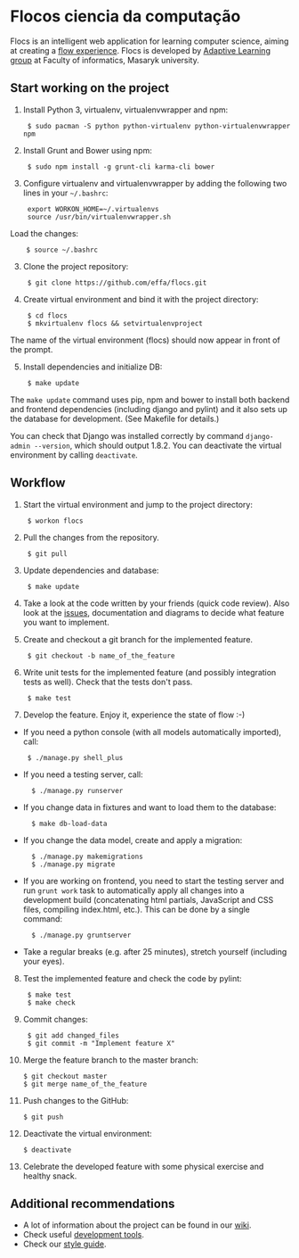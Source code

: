 # Flocos ciencia da computação
Flocs is an intelligent web application for learning computer science,
aiming at creating a [flow experience][1].
Flocs is developed by [Adaptive Learning group][2] at Faculty of informatics, Masaryk university.

  [1]: https://en.wikipedia.org/wiki/Flow_(psychology)
  [2]: http://www.fi.muni.cz/adaptivelearning/

## Start working on the project

1. Install Python 3, virtualenv, virtualenvwrapper and npm:

        $ sudo pacman -S python python-virtualenv python-virtualenvwrapper npm

2. Install Grunt and Bower using npm:

        $ sudo npm install -g grunt-cli karma-cli bower

2. Configure virtualenv and virtualenvwrapper by adding the following two lines in your `~/.bashrc`:

        export WORKON_HOME=~/.virtualenvs
        source /usr/bin/virtualenvwrapper.sh

  Load the changes:

        $ source ~/.bashrc

3. Clone the project repository:

        $ git clone https://github.com/effa/flocs.git

4. Create virtual environment and bind it with the project directory:

        $ cd flocs
        $ mkvirtualenv flocs && setvirtualenvproject

  The name of the virtual environment (flocs) should now appear in front of the prompt.

5. Install dependencies and initialize DB:

        $ make update

  The `make update` command uses pip, npm and bower to install both backend and frontend dependencies (including django and pylint) and it also sets up the database for development. (See Makefile for details.)

You can check that Django was installed correctly by command `django-admin --version`,
which should output 1.8.2.
You can deactivate the virtual environment by calling `deactivate`.

## Workflow

1. Start the virtual environment and jump to the project directory:

        $ workon flocs

2. Pull the changes from the repository.

        $ git pull

3. Update dependencies and database:

        $ make update

4. Take a look at the code written by your friends (quick code review).
  Also look at the [issues](https://github.com/effa/flocs/issues), documentation and diagrams
  to decide what feature you want to implement.

5. Create and checkout a git branch for the implemented feature.

        $ git checkout -b name_of_the_feature

6. Write unit tests for the implemented feature (and possibly integration tests as well).
  Check that the tests don't pass.

        $ make test

7. Develop the feature. Enjoy it, experience the state of flow :-)

  *  If you need a python console (with all models automatically imported), call:

          $ ./manage.py shell_plus

  * If you need a testing server, call:

          $ ./manage.py runserver

  * If you change data in fixtures and want to load them to the database:

          $ make db-load-data

  * If you change the data model, create and apply a migration:

          $ ./manage.py makemigrations
          $ ./manage.py migrate

  * If you are working on frontend, you need to start the testing server and run `grunt work` task to automatically apply all changes into a development build (concatenating html partials, JavaScript and CSS files, compiling index.html, etc.). This can be done by a single command:

          $ ./manage.py gruntserver

  * Take a regular breaks (e.g. after 25 minutes), stretch yourself (including your eyes).

8. Test the implemented feature and check the code by pylint:

        $ make test
        $ make check

9. Commit changes:

        $ git add changed_files
        $ git commit -m "Implement feature X"

10. Merge the feature branch to the master branch:

        $ git checkout master
        $ git merge name_of_the_feature

11. Push changes to the GitHub:

        $ git push

12. Deactivate the virtual environment:

        $ deactivate

13. Celebrate the developed feature with some physical exercise and healthy snack.


## Additional recommendations

* A lot of information about the project can be found in our [wiki](https://github.com/effa/flocs/wiki).
* Check useful [development tools](https://github.com/effa/flocs/wiki/Development-tools).
* Check our [style guide](https://github.com/effa/flocs/wiki/Style-Guide).
